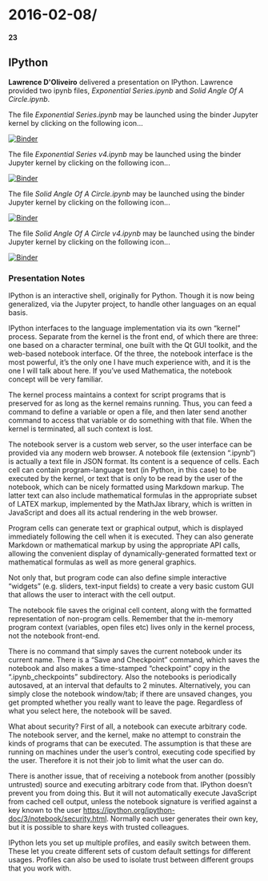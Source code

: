 # 2016-02-08/
#### 23

## IPython

**Lawrence D'Oliveiro** delivered a presentation on IPython. Lawrence provided two ipynb files, 
*Exponential Series.ipynb* and *Solid Angle Of A Circle.ipynb*.

The file *Exponential Series.ipynb* may be launched using the binder Jupyter kernel by 
clicking on the following icon...

[![Binder](https://mybinder.org/badge_logo.svg)](https://mybinder.org/v2/gh/HamPUG/meetings/master?filepath=2016%2F2016-02-08%2FExponential%20Series.ipynb)

The file *Exponential Series v4.ipynb* may be launched using the binder Jupyter kernel by 
clicking on the following icon...

[![Binder](https://mybinder.org/badge_logo.svg)](https://mybinder.org/v2/gh/HamPUG/meetings/master?filepath=2016%2F2016-02-08%2FExponential%20Series%20v4.ipynb)

The file *Solid Angle Of A Circle.ipynb* may be launched using the binder Jupyter kernel 
by clicking on the following icon...

[![Binder](https://mybinder.org/badge_logo.svg)](https://mybinder.org/v2/gh/HamPUG/meetings/master?filepath=2016%2F2016-02-08%2FSolid%20Angle%20Of%20A%20Circle.ipynb)

The file *Solid Angle Of A Circle v4.ipynb* may be launched using the binder Jupyter kernel 
by clicking on the following icon...

[![Binder](https://mybinder.org/badge_logo.svg)](https://mybinder.org/v2/gh/HamPUG/meetings/master?filepath=2016%2F2016-02-08%2FSolid%20Angle%20Of%20A%20Circle%20v4.ipynb)

### Presentation Notes 

IPython is an interactive shell, originally for Python. Though it is now being generalized, via the Jupyter project, to handle other languages on an equal basis.

IPython interfaces to the language implementation via its own “kernel” process. Separate from the kernel is the front end, of which there are three: one based on a character terminal, one built with the Qt GUI toolkit, and the web-based notebook interface. Of the three, the notebook interface is the most powerful, it’s the only one I have much experience with, and it is the one I will talk about here. If you’ve used Mathematica, the notebook concept will be very familiar.

The kernel process maintains a context for script programs that is preserved for as long as the kernel remains running. Thus, you can feed a command to define a variable or open a file, and then later send another command to access that variable or do something with that file. When the kernel is terminated, all such context is lost.

The notebook server is a custom web server, so the user interface can be provided via any modern web browser. A notebook file (extension “.ipynb”) is actually a text file in JSON format. Its content is a sequence of cells. Each cell can contain program-language text (in Python, in this case) to be executed by the kernel, or text that is only to be read by the user of the notebook, which can be nicely formatted using Markdown markup. The latter text can also include mathematical formulas in the appropriate subset of LATEX markup, implemented by the MathJax library, which is written in JavaScript and does all its actual rendering in the web browser.

Program cells can generate text or graphical output, which is displayed immediately following the cell when it is executed. They can also generate Markdown or mathematical markup by using the appropriate API calls, allowing the convenient display of dynamically-generated formatted text or mathematical formulas as well as more general graphics.

Not only that, but program code can also define simple interactive “widgets” (e.g. sliders, text-input fields) to create a very basic custom GUI that allows the user to interact with the cell output.

The notebook file saves the original cell content, along with the formatted representation of non-program cells. Remember that the in-memory program context (variables, open files etc) lives only in the kernel process, not the notebook front-end.

There is no command that simply saves the current notebook under its current name. There is a “Save and Checkpoint” command, which saves the notebook and also makes a time-stamped “checkpoint” copy in the “.ipynb_checkpoints” subdirectory. Also the notebooks is periodically autosaved, at an interval that defaults to 2 minutes. Alternatively, you can simply close the notebook window/tab; if there are unsaved changes, you get prompted whether you really want to leave the page. Regardless of what you select here, the notebook will be saved.

What about security? First of all, a notebook can execute arbitrary code. The notebook server, and the kernel, make no attempt to constrain the kinds of programs that can be executed. The assumption is that these are running on machines under the user’s control, executing code specified by the user. Therefore it is not their job to limit what the user can do.

There is another issue, that of receiving a notebook from another (possibly untrusted) source and executing arbitrary code from that. IPython doesn’t prevent you from doing this. But it will not automatically execute JavaScript from cached cell output, unless the notebook signature is verified against a key known to the user <https://ipython.org/ipython-doc/3/notebook/security.html>. Normally each user generates their own key, but it is possible to share keys with trusted colleagues.

IPython lets you set up multiple profiles, and easily switch between them. These let you create different sets of custom default settings for different usages. Profiles can also be used to isolate trust between different groups that you work with.
